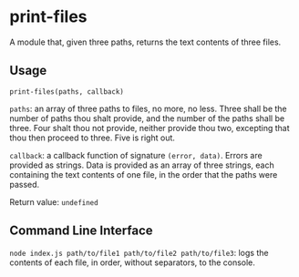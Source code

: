 # print-files

A module that, given three paths, returns the text contents of three files.

## Usage

`print-files(paths, callback)`

`paths`: an array of three paths to files, no more, no less. Three shall be the number of paths thou shalt provide, and the number of the paths shall be three. Four shalt thou not provide, neither provide thou two, excepting that thou then proceed to three. Five is right out.

`callback`: a callback function of signature `(error, data)`. Errors are provided as strings. Data is provided as an array of three strings, each containing the text contents of one file, in the order that the paths were passed.

Return value: `undefined`

## Command Line Interface

`node index.js path/to/file1 path/to/file2 path/to/file3`: logs the contents of each file, in order, without separators, to the console.
